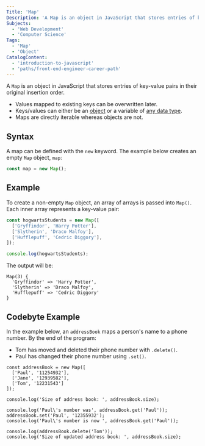 ```yaml
---
Title: 'Map'
Description: 'A Map is an object in JavaScript that stores entries of key-value pairs in their original insertion order.'
Subjects:
  - 'Web Development'
  - 'Computer Science'
Tags:
  - 'Map'
  - 'Object'
CatalogContent:
  - 'introduction-to-javascript'
  - 'paths/front-end-engineer-career-path'
---
```


A `Map` is an object in JavaScript that stores entries of key-value pairs in their original insertion order.

- Values mapped to existing keys can be overwritten later.
- Keys/values can either be an [object](https://www.codecademy.com/resources/docs/javascript/objects) or a variable of [any data type](https://www.codecademy.com/resources/docs/javascript/data-types).
- Maps are directly iterable whereas objects are not.

## Syntax

A map can be defined with the `new` keyword. The example below creates an empty `Map` object, `map`:

```js
const map = new Map();
```

## Example

To create a non-empty `Map` object, an array of arrays is passed into `Map()`. Each inner array represents a key-value pair:

```js
const hogwartsStudents = new Map([
  ['Gryffindor', 'Harry Potter'],
  ['Slytherin', 'Draco Malfoy'],
  ['Hufflepuff', 'Cedric Diggory'],
]);

console.log(hogwartsStudents);
```

The output will be:

```
Map(3) {
  'Gryffindor' => 'Harry Potter',
  'Slytherin' => 'Draco Malfoy',
  'Hufflepuff' => 'Cedric Diggory'
}
```

## Codebyte Example

In the example below, an `addressBook` maps a person's name to a phone number. By the end of the program:

- Tom has moved and deleted their phone number with `.delete()`.
- Paul has changed their phone number using `.set()`.

```codebyte/js
const addressBook = new Map([
  ['Paul', '11254932'],
  ['Jane', '12939582'],
  ['Tom', '12231543']
]);

console.log('Size of address book: ', addressBook.size);

console.log('Paul\'s number was', addressBook.get('Paul'));
addressBook.set('Paul', '12355932');
console.log('Paul\'s number is now ', addressBook.get('Paul'));

console.log(addressBook.delete('Tom'));
console.log('Size of updated address book: ', addressBook.size);
```
